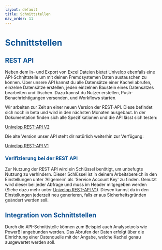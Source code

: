 ```yaml
---
layout: default
title: Schnittstellen
nav_order: 11
---
```


# <span style="color:#0b5394">Schnittstellen</span>

## <span style="color:#0b5394">REST API</span>
Neben dem In- und Export von Excel Dateien bietet Univelop ebenfalls eine API-Schnittstelle um mit deinen Fremdsystemen Daten austauschen zu können.
Über unsere API kannst du alle Datensätze einer Kachel abrufen, einzelne Datensätze erstellen, jeden einzelnen Baustein eines Datensatzes bearbeiten und löschen.
Dazu kannst du Nutzer erstellen, Push-Benachrichtigungen versenden, und Workflows starten.

Wir arbeiten zur Zeit an einer neuen Version der REST-API. Diese befindet sich noch in beta und wird in den nächsten Monaten ausgebaut. In der Dokumentation finden sich alle Spezifikationen und die API lässt sich testen: 

[Univelop REST-API V2](https://app.univelop.de/api/v2/docs)

Die alte Version unser API steht dir natürlich weiterhin zur Verfügung:

[Univelop REST-API V1](https://app.univelop.de/api/v1/docs)

### <span style="color:#0b5394">Verifizierung bei der REST API</span>

Zur Nutzung der REST API wird ein Schlüssel benötigt, um unbefugte Nutzung zu verhindern. Dieser Schlüssel ist in deinem Arbeitsbereich in den Einstellungen unter 'Allgemein' als 'Service Account Key' zu finden.
Genutzt wird dieser bei jeder Abfrage und muss im Header mitgegeben werden (Siehe dazu mehr unter [Univelop REST-API V1](https://app.univelop.de/api/v1/docs)).
Diesen kannst du in den Einstellungen jederzeit neu generieren, falls er aus Sicherheitsgründen geändert werden soll.

## <span style="color:#0b5394">Integration von Schnittstellen</span>
Durch die API-Schnittstelle können zum Beispiel auch Analysetools wie PowerBI angebunden werden. Das Abrufen der Daten erfolgt über die Einrichtung einer Datenquelle mit der Angabe, welche Kachel genau ausgewertet werden soll.
